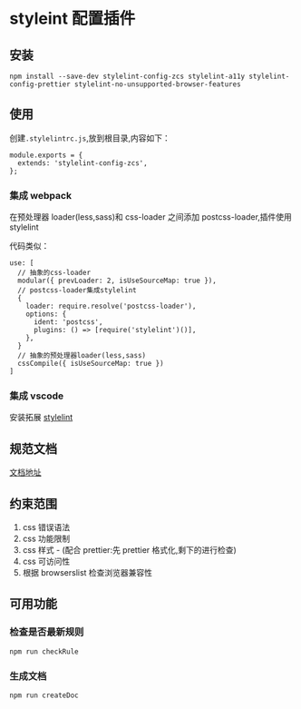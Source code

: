 # styleint 配置插件

## 安装

    npm install --save-dev stylelint-config-zcs stylelint-a11y stylelint-config-prettier stylelint-no-unsupported-browser-features

## 使用

创建`.stylelintrc.js`,放到根目录,内容如下：

    module.exports = {
      extends: 'stylelint-config-zcs',
    };

### 集成 webpack

在预处理器 loader(less,sass)和 css-loader 之间添加 postcss-loader,插件使用 stylelint

代码类似：

    use: [
      // 抽象的css-loader
      modular({ prevLoader: 2, isUseSourceMap: true }),
      // postcss-loader集成stylelint
      {
        loader: require.resolve('postcss-loader'),
        options: {
          ident: 'postcss',
          plugins: () => [require('stylelint')()],
        },
      }
      // 抽象的预处理器loader(less,sass)
      cssCompile({ isUseSourceMap: true })
    ]

### 集成 vscode

安装拓展 [stylelint](https://marketplace.visualstudio.com/items?itemName=shinnn.stylelint)

## 规范文档

[文档地址](./doc/index.md)

## 约束范围

1. css 错误语法
2. css 功能限制
3. css 样式 - (配合 prettier:先 prettier 格式化,剩下的进行检查)
4. css 可访问性
5. 根据 browserslist 检查浏览器兼容性

## 可用功能

### 检查是否最新规则

    npm run checkRule

### 生成文档

    npm run createDoc
